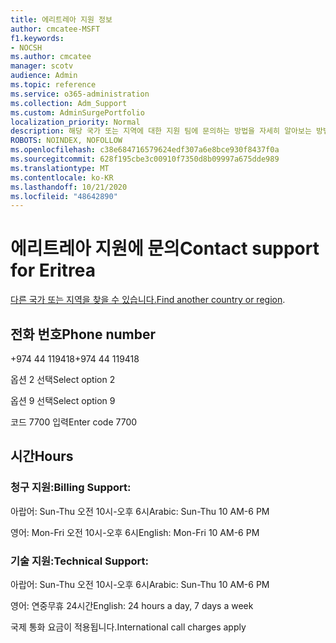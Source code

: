 ```yaml
---
title: 에리트레아 지원 정보
author: cmcatee-MSFT
f1.keywords:
- NOCSH
ms.author: cmcatee
manager: scotv
audience: Admin
ms.topic: reference
ms.service: o365-administration
ms.collection: Adm_Support
ms.custom: AdminSurgePortfolio
localization_priority: Normal
description: 해당 국가 또는 지역에 대한 지원 팀에 문의하는 방법을 자세히 알아보는 방법을 배워야 합니다.
ROBOTS: NOINDEX, NOFOLLOW
ms.openlocfilehash: c38e684716579624edf307a6e8bce930f8437f0a
ms.sourcegitcommit: 628f195cbe3c00910f7350d8b09997a675dde989
ms.translationtype: MT
ms.contentlocale: ko-KR
ms.lasthandoff: 10/21/2020
ms.locfileid: "48642890"
---
```

# <a name="contact-support-for-eritrea"></a><span data-ttu-id="75dfb-103">에리트레아 지원에 문의</span><span class="sxs-lookup"><span data-stu-id="75dfb-103">Contact support for Eritrea</span></span>

<span data-ttu-id="75dfb-104">[다른 국가 또는 지역을 찾을 수 있습니다.](../contact-support-for-business-products.md)</span><span class="sxs-lookup"><span data-stu-id="75dfb-104">[Find another country or region](../contact-support-for-business-products.md).</span></span>

## <a name="phone-number"></a><span data-ttu-id="75dfb-105">전화 번호</span><span class="sxs-lookup"><span data-stu-id="75dfb-105">Phone number</span></span>
<span data-ttu-id="75dfb-106">+974 44 119418</span><span class="sxs-lookup"><span data-stu-id="75dfb-106">+974 44 119418</span></span>

<span data-ttu-id="75dfb-107">옵션 2 선택</span><span class="sxs-lookup"><span data-stu-id="75dfb-107">Select option 2</span></span>

<span data-ttu-id="75dfb-108">옵션 9 선택</span><span class="sxs-lookup"><span data-stu-id="75dfb-108">Select option 9</span></span>

<span data-ttu-id="75dfb-109">코드 7700 입력</span><span class="sxs-lookup"><span data-stu-id="75dfb-109">Enter code 7700</span></span>

## <a name="hours"></a><span data-ttu-id="75dfb-110">시간</span><span class="sxs-lookup"><span data-stu-id="75dfb-110">Hours</span></span>
### <a name="billing-support"></a><span data-ttu-id="75dfb-111">청구 지원:</span><span class="sxs-lookup"><span data-stu-id="75dfb-111">Billing Support:</span></span>

<span data-ttu-id="75dfb-112">아랍어: Sun-Thu 오전 10시-오후 6시</span><span class="sxs-lookup"><span data-stu-id="75dfb-112">Arabic: Sun-Thu 10 AM-6 PM</span></span>

<span data-ttu-id="75dfb-113">영어: Mon-Fri 오전 10시-오후 6시</span><span class="sxs-lookup"><span data-stu-id="75dfb-113">English: Mon-Fri 10 AM-6 PM</span></span>

### <a name="technical-support"></a><span data-ttu-id="75dfb-114">기술 지원:</span><span class="sxs-lookup"><span data-stu-id="75dfb-114">Technical Support:</span></span>

<span data-ttu-id="75dfb-115">아랍어: Sun-Thu 오전 10시-오후 6시</span><span class="sxs-lookup"><span data-stu-id="75dfb-115">Arabic: Sun-Thu 10 AM-6 PM</span></span>

<span data-ttu-id="75dfb-116">영어: 연중무휴 24시간</span><span class="sxs-lookup"><span data-stu-id="75dfb-116">English: 24 hours a day, 7 days a week</span></span>

<span data-ttu-id="75dfb-117">국제 통화 요금이 적용됩니다.</span><span class="sxs-lookup"><span data-stu-id="75dfb-117">International call charges apply</span></span>

